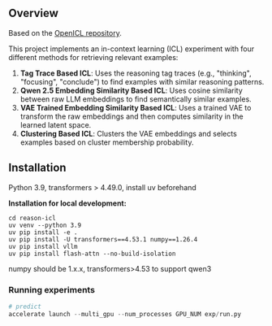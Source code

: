 ## Overview
Based on the <a href="https://github.com/Shark-NLP/OpenICL/tree/main">OpenICL repository</a>.

This project implements an in-context learning (ICL) experiment with four different methods for retrieving relevant examples:

1. **Tag Trace Based ICL**: Uses the reasoning tag traces (e.g., "thinking", "focusing", "conclude") to find examples with similar reasoning patterns.
2. **Qwen 2.5 Embedding Similarity Based ICL**: Uses cosine similarity between raw LLM embeddings to find semantically similar examples.
3. **VAE Trained Embedding Similarity Based ICL**: Uses a trained VAE to transform the raw embeddings and then computes similarity in the learned latent space.
4. **Clustering Based ICL**: Clusters the VAE embeddings and selects examples based on cluster membership probability.

## Installation
Python 3.9, transformers > 4.49.0, install uv beforehand

**Installation for local development:**
```
cd reason-icl
uv venv --python 3.9
uv pip install -e .
uv pip install -U transformers==4.53.1 numpy==1.26.4
uv pip install vllm
uv pip install flash-attn --no-build-isolation
```
numpy should be 1.x.x, transformers>4.53 to support qwen3


### Running experiments
```python
# predict
accelerate launch --multi_gpu --num_processes GPU_NUM exp/run.py
```